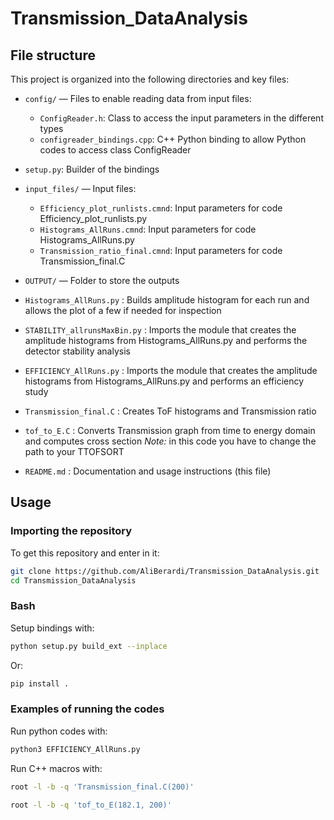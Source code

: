 # Transmission_DataAnalysis



## File structure
This project is organized into the following directories and key files:

- `config/` — Files to enable reading data from input files:
  - `ConfigReader.h`: Class to access the input parameters in the different types
  - `configreader_bindings.cpp`: C++ Python binding to allow Python codes to access class ConfigReader
  
- `setup.py`: Builder of the bindings

- `input_files/` — Input files:
  - `Efficiency_plot_runlists.cmnd`: Input parameters for code Efficiency_plot_runlists.py
  - `Histograms_AllRuns.cmnd`: Input parameters for code Histograms_AllRuns.py
  - `Transmission_ratio_final.cmnd`: Input parameters for code Transmission_final.C

- `OUTPUT/` — Folder to store the outputs

- `Histograms_AllRuns.py` : Builds amplitude histogram for each run and allows the plot of a few if needed for inspection
- `STABILITY_allrunsMaxBin.py` : Imports the module that creates the amplitude histograms from Histograms_AllRuns.py and performs the detector stability analysis
- `EFFICIENCY_AllRuns.py` : Imports the module that creates the amplitude histograms from Histograms_AllRuns.py and performs an efficiency study
- `Transmission_final.C` : Creates ToF histograms and Transmission ratio
- `tof_to_E.C` : Converts Transmission graph from time to energy domain and computes cross section
*Note:* in this code you have to change the path to your TTOFSORT

- `README.md` : Documentation and usage instructions (this file)
 



## Usage

### Importing the repository
To get this repository and enter in it:

```bash
git clone https://github.com/AliBerardi/Transmission_DataAnalysis.git
cd Transmission_DataAnalysis
``` 

### Bash

Setup bindings with:

```bash
python setup.py build_ext --inplace
```
Or:

```bash
pip install .
```

### Examples of running the codes

Run python codes with:
```bash
python3 EFFICIENCY_AllRuns.py
```

Run C++ macros with:
```bash
root -l -b -q 'Transmission_final.C(200)'
```
```bash
root -l -b -q 'tof_to_E(182.1, 200)'
```

